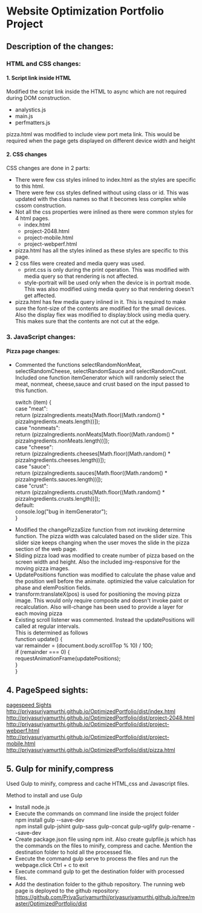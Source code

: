 <h1> Website Optimization Portfolio Project </h1>
<h2> Description of the changes:</h2>
<h3> HTML and CSS changes: </h3>
<h4> 1. Script link inside HTML </h4>
<p> Modified the script link inside the HTML to async which are not required during DOM construction. </p>
<ul>
<li> analystics.js </li>
<li> main.js </li>
<li> perfmatters.js </li>
</ul>
<p> pizza.html was modified to include view port meta link. This would be required when the page gets displayed on different device width and height
<h4> 2. CSS changes </h4>
<p> CSS changes are done in 2 parts:</p>
<ul>
<li> There were few css styles inlined to index.html as the styles are specific to this html. </li>
<li> There were few css styles defined without using class or id. This was updated with the class names so that it becomes less complex while cssom construction.</li>
<li> Not all the css properties were inlined as there were common styles for 4 html pages. 
     <ul>
      <li> index.html </li>
      <li> project-2048.html </li>
      <li> project-mobile.html </li>
      <li> project-webperf.html </li>
      </ul>
</li>
<li> pizza.html has all the styles inlined as these styles are specific to this page.</li>
<li> 2 css files were created and media query was used.  
     <ul>
     <li> print.css is only during the print operation. This was modified with media query so that rendering is not affected. </li>
    <li> style-portrait will be used only when the device is in portrait mode. This was also modified using media query so that  rendering doesn't get affected. </li>
    </ul>
</li>
  <li> pizza.html has few media query inlined in it. This is required to make sure the font-size of the contents are modified for the small devices. Also the display flex was modified to display:block using media query. This makes sure that the contents are not cut at the edge.
  </li></ul>
<h3> 3. JavaScript changes: </h3>
<h4> Pizza page changes: </h4>
<ul>
<li> Commented the functions selectRandomNonMeat, selectRandomCheese, selectRandomSauce and selectRandomCrust. Included one function itemGenerator which will randomly select the meat, nonmeat, cheese,sauce and crust based on the input passed to this function.
  <p> switch (item) { <br>
        case "meat":  <br>
            return (pizzaIngredients.meats[Math.floor((Math.random() * pizzaIngredients.meats.length))]); <br>
        case "nonmeats": <br>
            return (pizzaIngredients.nonMeats[Math.floor((Math.random() * pizzaIngredients.nonMeats.length))]); <br>
        case "cheese": <br>
            return (pizzaIngredients.cheeses[Math.floor((Math.random() * pizzaIngredients.cheeses.length))]); <br>
        case "sauce": <br>
            return (pizzaIngredients.sauces[Math.floor((Math.random() * pizzaIngredients.sauces.length))]); <br>
        case "crust": <br>
            return (pizzaIngredients.crusts[Math.floor((Math.random() * pizzaIngredients.crusts.length))]); <br>
        default: <br>
            console.log("bug in itemGenerator"); <br>
    } 
    </p>
</li>
<li> Modified the changePizzaSize function from not invoking determine function. The pizza width was calculated based on the slider size. This slider size keeps changing when the user moves the slide in the pizza section of the web page.
</li>
<li> Sliding pizza load was modified to create number of pizza based on the screen width and height. Also the included img-responsive for the moving pizza images. 
</li>
<li> UpdatePositions function was modified to calculate the phase value and the position well before the animate. optimizied the value calculation for phase and elemPosition fields.
</li>
<li> transform:translateX(pos) is used for positioning the moving pizza image. This would only require composite and doesn't invoke paint or recalculation. Also will-change has been used to provide a layer for each moving pizza
</li>
<li> Existing scroll listener was commented. Instead the updatePositions will called at regular intervals. <br>
This is determined as follows 
<br>
function update() { <br>
    var remainder = (document.body.scrollTop % 10) / 100; <br>
    if (remainder === 0) { <br>
        requestAnimationFrame(updatePositions); <br>
    } <br>
} <br> 
</li>
</ul>
<h2> 4. PageSpeed sights: </h2>
<a href="https://developers.google.com/speed/pagespeed/insights/">pagespeed Sights </a> <br>
<a href="http://priyasuriyamurthi.github.io/OptimizedPortfolio/dist/index.html">http://priyasuriyamurthi.github.io/OptimizedPortfolio/dist/index.html</a>
<a href="http://priyasuriyamurthi.github.io/OptimizedPortfolio/dist/project-2048.html">http://priyasuriyamurthi.github.io/OptimizedPortfolio/dist/project-2048.html</a>
<a href="http://priyasuriyamurthi.github.io/OptimizedPortfolio/dist/project-webperf.html">http://priyasuriyamurthi.github.io/OptimizedPortfolio/dist/project-webperf.html</a>
<a href="http://priyasuriyamurthi.github.io/OptimizedPortfolio/dist/project-mobile.html">http://priyasuriyamurthi.github.io/OptimizedPortfolio/dist/project-mobile.html</a>
<a href="http://priyasuriyamurthi.github.io/OptimizedPortfolio/dist/pizza.html">http://priyasuriyamurthi.github.io/OptimizedPortfolio/dist/pizza.html</a>

<h2> 5. Gulp for minify,compress </h2>
<p> Used Gulp to minify, compress and cache HTML,css and Javascript files.</p>
<p> Method to install and use Gulp </p>
<ul>
<li> Install node.js </li>
<li> Execute the commands on command line inside the project folder <br>
      npm install gulp --save-dev <br>
      npm install gulp-jshint gulp-sass gulp-concat gulp-uglify gulp-rename --save-dev
</li>
<li> Create package.json file using npm init. Also create gulpfile.js which has the commands on the files to minify, compress and cache. Mention the destination folder to hold all the processed file.</li>
<li> Execute the command gulp serve to process the files and run the webpage.click Ctrl + c to exit</li>
<li> Execute command gulp to get the destination folder with processed files.</li>
<li> Add the destination folder to the github repository. The running web page is deployed to the github repository:
<a href="https://github.com/PriyaSuriyamurthi/priyasuriyamurthi.github.io/tree/master/OptimizedPortfolio/dist">https://github.com/PriyaSuriyamurthi/priyasuriyamurthi.github.io/tree/master/OptimizedPortfolio/dist</a>
</li>
</ul>






  
